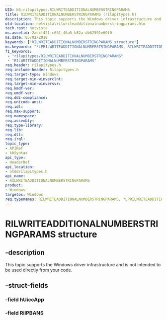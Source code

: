 ```yaml
---
UID: NS:rilapitypes.RILWRITEADDITIONALNUMBERSTRINGPARAMS
title: RILWRITEADDITIONALNUMBERSTRINGPARAMS (rilapitypes.h)
description: This topic supports the Windows driver infrastructure and is not intended to be used directly from your code.
old-location: netvista\rilwriteadditionalnumberstringparams.htm
tech.root: netvista
ms.assetid: 2adcf421-c651-46a5-b82a-db62591e69f0
ms.date: 05/02/2018
keywords: ["RILWRITEADDITIONALNUMBERSTRINGPARAMS structure"]
ms.keywords: "*LPRILWRITEADDITIONALNUMBERSTRINGPARAMS, RILWRITEADDITIONALNUMBERSTRINGPARAMS, RILWRITEADDITIONALNUMBERSTRINGPARAMS structure [Network Drivers Starting with Windows Vista], netvista.rilwriteadditionalnumberstringparams, ntddrilapitypes/RILWRITEADDITIONALNUMBERSTRINGPARAMS"
f1_keywords:
 - "rilapitypes/RILWRITEADDITIONALNUMBERSTRINGPARAMS"
 - "RILWRITEADDITIONALNUMBERSTRINGPARAMS"
req.header: rilapitypes.h
req.include-header: Rilapitypes.h
req.target-type: Windows
req.target-min-winverclnt: 
req.target-min-winversvr: 
req.kmdf-ver: 
req.umdf-ver: 
req.ddi-compliance: 
req.unicode-ansi: 
req.idl: 
req.max-support: 
req.namespace: 
req.assembly: 
req.type-library: 
req.lib: 
req.dll: 
req.irql: 
topic_type:
- APIRef
- kbSyntax
api_type:
- HeaderDef
api_location:
- ntddrilapitypes.h
api_name:
- RILWRITEADDITIONALNUMBERSTRINGPARAMS
product:
- Windows
targetos: Windows
req.typenames: RILWRITEADDITIONALNUMBERSTRINGPARAMS, *LPRILWRITEADDITIONALNUMBERSTRINGPARAMS
---
```


# RILWRITEADDITIONALNUMBERSTRINGPARAMS structure


## -description


This topic supports the Windows driver infrastructure and is not intended to be used directly from your code.


## -struct-fields




### -field hUiccApp


### -field RilPBANS

